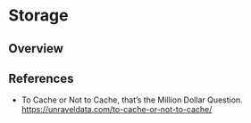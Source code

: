 # Storage

## Overview


## References

* To Cache or Not to Cache, that’s the Million Dollar Question. https://unraveldata.com/to-cache-or-not-to-cache/